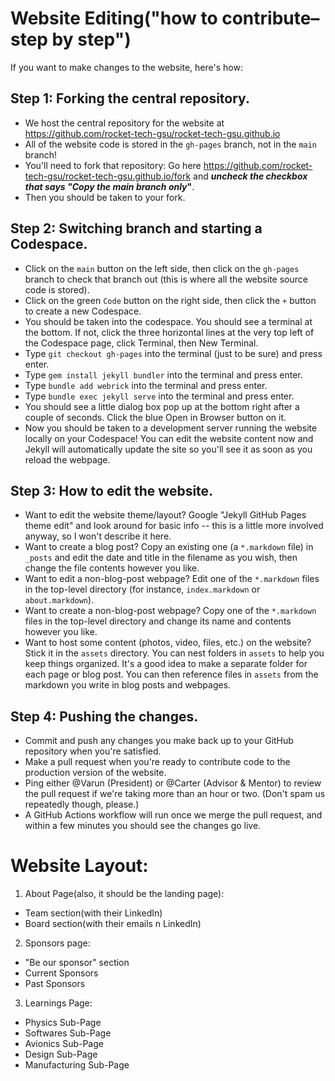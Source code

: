 # Website Editing("how to contribute–step by step")
If you want to make changes to the website, here's how:

## Step 1: Forking the central repository.
- We host the central repository for the website at https://github.com/rocket-tech-gsu/rocket-tech-gsu.github.io
- All of the website code is stored in the `gh-pages` branch, not in the `main` branch!
- You'll need to fork that repository: Go here https://github.com/rocket-tech-gsu/rocket-tech-gsu.github.io/fork and **_uncheck the checkbox that says "Copy the main branch only_"**.
- Then you should be taken to your fork.

## Step 2: Switching branch and starting a Codespace.
- Click on the `main` button on the left side, then click on the `gh-pages` branch to check that branch out (this is where all the website source code is stored).
- Click on the green `Code` button on the right side, then click the `+` button to create a new Codespace.
- You should be taken into the codespace. You should see a terminal at the bottom. If not, click the three horizontal lines at the very top left of the Codespace page, click Terminal, then New Terminal.
- Type `git checkout gh-pages` into the terminal (just to be sure) and press enter.
- Type `gem install jekyll bundler` into the terminal and press enter.
- Type `bundle add webrick` into the terminal and press enter.
- Type `bundle exec jekyll serve` into the terminal and press enter.
- You should see a little dialog box pop up at the bottom right after a couple of seconds. Click the blue Open in Browser button on it.
- Now you should be taken to a development server running the website locally on your Codespace! You can edit the website content now and Jekyll will automatically update the site so you'll see it as soon as you reload the webpage.

## Step 3:  How to edit the website.
- Want to edit the website theme/layout? Google "Jekyll GitHub Pages theme edit" and look around for basic info -- this is a little more involved anyway, so I won't describe it here.
- Want to create a blog post? Copy an existing one (a `*.markdown` file) in `_posts` and edit the date and title in the filename as you wish, then change the file contents however you like.
- Want to edit a non-blog-post webpage? Edit one of the `*.markdown` files in the top-level directory (for instance, `index.markdown` or `about.markdown`).
- Want to create a non-blog-post webpage? Copy one of the `*.markdown` files in the top-level directory and change its name and contents however you like.
- Want to host some content (photos, video, files, etc.) on the website? Stick it in the `assets` directory. You can nest folders in `assets` to help you keep things organized. It's a good idea to make a separate folder for each page or blog post. You can then reference files in `assets` from the markdown you write in blog posts and webpages.

## Step 4: Pushing the changes.
- Commit and push any changes you make back up to your GitHub repository when you're satisfied.
- Make a pull request when you're ready to contribute code to the production version of the website.
- Ping either @Varun (President) or @Carter (Advisor & Mentor) to review the pull request if we're taking more than an hour or two. (Don't spam us repeatedly though, please.)
- A GitHub Actions workflow will run once we merge the pull request, and within a few minutes you should see the changes go live.

# Website Layout:
1. About Page(also, it should be the landing page):
  - Team section(with their LinkedIn)
  - Board section(with their emails n LinkedIn)
2. Sponsors page:
  - "Be our sponsor" section
  - Current Sponsors
  - Past Sponsors
3. Learnings Page:
  - Physics Sub-Page
  - Softwares Sub-Page
  - Avionics Sub-Page
  - Design Sub-Page
  - Manufacturing Sub-Page
